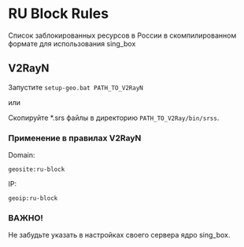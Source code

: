 # RU Block Rules
Список заблокированных ресурсов в России в скомпилированном формате для использования sing_box


## V2RayN
Запустите `setup-geo.bat PATH_TO_V2RayN`

или

Скопируйте *.srs файлы в директорию `PATH_TO_V2Ray/bin/srss`.

### Применение в правилах V2RayN

Domain:
```
geosite:ru-block
```

IP:
```
geoip:ru-block
```

### ВАЖНО!
Не забудьте указать в настройках своего сервера ядро sing_box.
